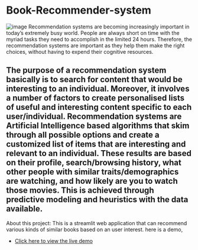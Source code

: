 # Book-Recommender-system
![image](https://github.com/user-attachments/assets/2c165904-9697-4e97-b823-ad348f91466b)
Recommendation systems are becoming increasingly important in today’s extremely busy world. People are always short on time with the myriad tasks they need to accomplish in the limited 24 hours. Therefore, the recommendation systems are important as they help them make the right choices, without having to expend their cognitive resources.

The purpose of a recommendation system basically is to search for content that would be interesting to an individual. Moreover, it involves a number of factors to create personalised lists of useful and interesting content specific to each user/individual. Recommendation systems are Artificial Intelligence based algorithms that skim through all possible options and create a customized list of items that are interesting and relevant to an individual. These results are based on their profile, search/browsing history, what other people with similar traits/demographics are watching, and how likely are you to watch those movies. This is achieved through predictive modeling and heuristics with the data available.
---
About this project:
This is a streamlit web application that can recommend various kinds of similar books based on an user interest. here is a demo,

* [Click here to view the live demo](http://localhost:8501/)
